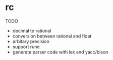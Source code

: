 # rc

TODO
- decimal to rational
- conversion between rational and float
- arbitary precision
- support rune
- generate parser code with lex and yacc/bison
